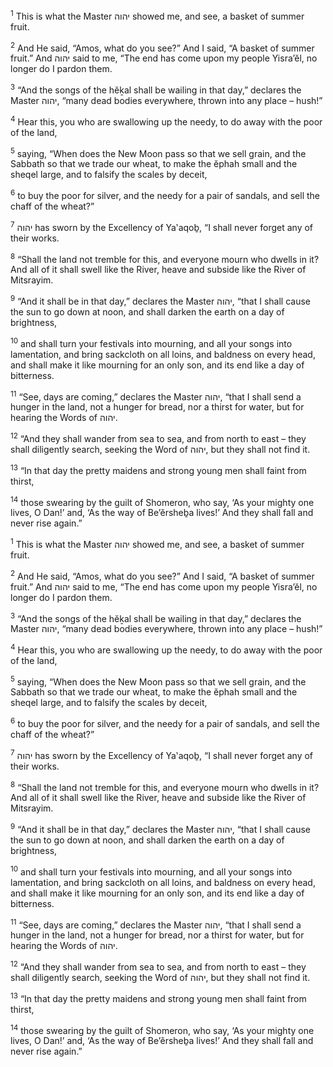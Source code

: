 <sup>1</sup> This is what the Master יהוה showed me, and see, a basket of summer fruit.

<sup>2</sup> And He said, “Amos, what do you see?” And I said, “A basket of summer fruit.” And יהוה said to me, “The end has come upon my people Yisra’ĕl, no longer do I pardon them.

<sup>3</sup> “And the songs of the hĕḵal shall be wailing in that day,” declares the Master יהוה, “many dead bodies everywhere, thrown into any place – hush!”

<sup>4</sup> Hear this, you who are swallowing up the needy, to do away with the poor of the land,

<sup>5</sup> saying, “When does the New Moon pass so that we sell grain, and the Sabbath so that we trade our wheat, to make the ĕphah small and the sheqel large, and to falsify the scales by deceit,

<sup>6</sup> to buy the poor for silver, and the needy for a pair of sandals, and sell the chaff of the wheat?”

<sup>7</sup> יהוה has sworn by the Excellency of Ya‛aqoḇ, “I shall never forget any of their works.

<sup>8</sup> “Shall the land not tremble for this, and everyone mourn who dwells in it? And all of it shall swell like the River, heave and subside like the River of Mitsrayim.

<sup>9</sup> “And it shall be in that day,” declares the Master יהוה, “that I shall cause the sun to go down at noon, and shall darken the earth on a day of brightness,

<sup>10</sup> and shall turn your festivals into mourning, and all your songs into lamentation, and bring sackcloth on all loins, and baldness on every head, and shall make it like mourning for an only son, and its end like a day of bitterness.

<sup>11</sup> “See, days are coming,” declares the Master יהוה, “that I shall send a hunger in the land, not a hunger for bread, nor a thirst for water, but for hearing the Words of יהוה.

<sup>12</sup> “And they shall wander from sea to sea, and from north to east – they shall diligently search, seeking the Word of יהוה, but they shall not find it.

<sup>13</sup> “In that day the pretty maidens and strong young men shall faint from thirst,

<sup>14</sup> those swearing by the guilt of Shomeron, who say, ‘As your mighty one lives, O Dan!’ and, ‘As the way of Be’ĕrsheḇa lives!’ And they shall fall and never rise again.”

<sup>1</sup> This is what the Master יהוה showed me, and see, a basket of summer fruit.

<sup>2</sup> And He said, “Amos, what do you see?” And I said, “A basket of summer fruit.” And יהוה said to me, “The end has come upon my people Yisra’ĕl, no longer do I pardon them.

<sup>3</sup> “And the songs of the hĕḵal shall be wailing in that day,” declares the Master יהוה, “many dead bodies everywhere, thrown into any place – hush!”

<sup>4</sup> Hear this, you who are swallowing up the needy, to do away with the poor of the land,

<sup>5</sup> saying, “When does the New Moon pass so that we sell grain, and the Sabbath so that we trade our wheat, to make the ĕphah small and the sheqel large, and to falsify the scales by deceit,

<sup>6</sup> to buy the poor for silver, and the needy for a pair of sandals, and sell the chaff of the wheat?”

<sup>7</sup> יהוה has sworn by the Excellency of Ya‛aqoḇ, “I shall never forget any of their works.

<sup>8</sup> “Shall the land not tremble for this, and everyone mourn who dwells in it? And all of it shall swell like the River, heave and subside like the River of Mitsrayim.

<sup>9</sup> “And it shall be in that day,” declares the Master יהוה, “that I shall cause the sun to go down at noon, and shall darken the earth on a day of brightness,

<sup>10</sup> and shall turn your festivals into mourning, and all your songs into lamentation, and bring sackcloth on all loins, and baldness on every head, and shall make it like mourning for an only son, and its end like a day of bitterness.

<sup>11</sup> “See, days are coming,” declares the Master יהוה, “that I shall send a hunger in the land, not a hunger for bread, nor a thirst for water, but for hearing the Words of יהוה.

<sup>12</sup> “And they shall wander from sea to sea, and from north to east – they shall diligently search, seeking the Word of יהוה, but they shall not find it.

<sup>13</sup> “In that day the pretty maidens and strong young men shall faint from thirst,

<sup>14</sup> those swearing by the guilt of Shomeron, who say, ‘As your mighty one lives, O Dan!’ and, ‘As the way of Be’ĕrsheḇa lives!’ And they shall fall and never rise again.”

